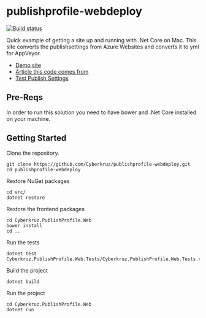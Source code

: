 # publishprofile-webdeploy

[![Build status](https://ci.appveyor.com/api/projects/status/216x64sy29mkhx5r?svg=true)](https://ci.appveyor.com/project/Cyberkruz/publishprofile-webdeploy)

Quick example of getting a site up and running with .Net Core on Mac. This site converts the publishsettings from Azure Websites and converts it to yml for AppVeyor.

* [Demo site](http://publishprofile-webdeploy.mattkruskamp.com)
* [Article this code comes from](https://www.mattkruskamp.com/blog/2017/build-quick-net-core-api-and-site-on-mac-with-command-line/)
* [Test Publish Settings]()

## Pre-Reqs

In order to run this solution you need to have bower and .Net Core installed on your machine.

## Getting Started

Clone the repository.

```
git clone https://github.com/Cyberkruz/publishprofile-webdeploy.git
cd publishprofile-webdeploy
```

Restore NuGet packages

```
cd src/
dotnet restore
```

Restore the frontend packages

```
cd Cyberkruz.PublishProfile.Web
bower install
cd ..
```

Run the tests

```
dotnet test Cyberkruz.PublishProfile.Web.Tests/Cyberkruz.PublishProfile.Web.Tests.csproj
```

Build the project

```
dotnet build
```

Run the project

```
cd Cyberkruz.PublishProfile.Web
dotnet run
```
